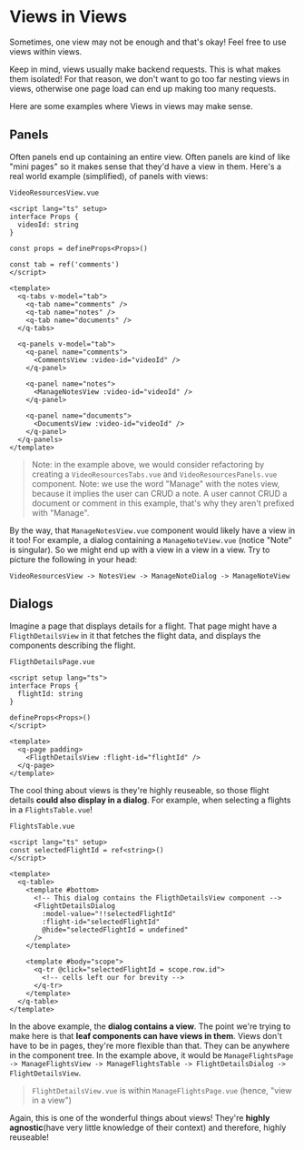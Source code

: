 # Views in Views
Sometimes, one view may not be enough and that's okay! Feel free to use views within views.

Keep in mind, views usually make backend requests. This is what makes them isolated! For that reason, we don't want to go too far nesting views in views, otherwise one page load can end up making too many requests.

Here are some examples where Views in views may make sense.

## Panels
Often panels end up containing an entire view. Often panels are kind of like "mini pages" so it makes sense that they'd have a view in them. Here's a real world example (simplified), of panels with views:

`VideoResourcesView.vue`
```vue
<script lang="ts" setup>
interface Props {
  videoId: string
}

const props = defineProps<Props>()

const tab = ref('comments')
</script>

<template>
  <q-tabs v-model="tab">
    <q-tab name="comments" />
    <q-tab name="notes" />
    <q-tab name="documents" />
  </q-tabs>

  <q-panels v-model="tab">
    <q-panel name="comments">
      <CommentsView :video-id="videoId" />
    </q-panel>

    <q-panel name="notes">
      <ManageNotesView :video-id="videoId" />
    </q-panel>

    <q-panel name="documents">
      <DocumentsView :video-id="videoId" />
    </q-panel>
  </q-panels>
</template>
```

> Note: in the example above, we would consider refactoring by creating a `VideoResourcesTabs.vue` and `VideoResourcesPanels.vue` component.
> Note: we use the word "Manage" with the notes view, because it implies the user can CRUD a note. A user cannot CRUD a document or comment in this example, that's why they aren't prefixed with "Manage".

By the way, that `ManageNotesView.vue` component would likely have a view in it too! For example, a dialog containing a `ManageNoteView.vue` (notice "Note" is singular). So we might end up with a view in a view in a view. Try to picture the following in your head:

`VideoResourcesView -> NotesView -> ManageNoteDialog -> ManageNoteView`
## Dialogs
Imagine a page that displays details for a flight. That page might have a `FligthDetailsView` in it that fetches the flight data, and displays the components describing the flight.

`FligthDetailsPage.vue`
```vue
<script setup lang="ts">
interface Props {
  flightId: string
}

defineProps<Props>()
</script>

<template>
  <q-page padding>
    <FligthDetailsView :flight-id="flightId" />
  </q-page>
</template>
```

The cool thing about views is they're highly reuseable, so those flight details **could also display in a dialog**. For example, when selecting a flights in a `FlightsTable.vue`!

`FlightsTable.vue`
```vue
<script lang="ts" setup>
const selectedFlightId = ref<string>()
</script>

<template>
  <q-table>
    <template #bottom>
      <!-- This dialog contains the FligthDetailsView component -->
      <FlightDetailsDialog
        :model-value="!!selectedFlightId"
        :flight-id="selectedFlightId"
        @hide="selectedFlightId = undefined"
      />
    </template>

    <template #body="scope">
      <q-tr @click="selectedFlightId = scope.row.id">
        <!-- cells left our for brevity -->
      </q-tr>
    </template>
  </q-table>
</template>
```

In the above example, the **dialog contains a view**. The point we're trying to make here is that **leaf components can have views in them**. Views don't have to be in pages, they're more flexible than that. They can be anywhere in the component tree. In the example above, it would be `ManageFlightsPage -> ManageFlightsView -> ManageFlightsTable -> FlightDetailsDialog -> FlightDetailsView`.

> `FlightDetailsView.vue` is within `ManageFlightsPage.vue` (hence, "view in a view")

Again, this is one of the wonderful things about views! They're **highly agnostic**(have very little knowledge of their context) and therefore, highly reuseable!